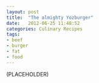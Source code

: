 ```yaml
---
layout: post
title:  "The almighty Yozburger"
date:   2012-06-25 11:48:52
categories: Culinary Recipes
tags:
- beef
- burger
- fat
- food
---
```


(PLACEHOLDER)
